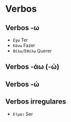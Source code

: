 # Verbos

## Verbos -ω

-   `Éχω` Ter
-   `Κάνω` Fazer
-   `Θέλω/Έθέλω` Querer

## Verbos -άω (-ώ)

## Verbos -ώ

## Verbos irregulares

-   `Είμαι` Ser

